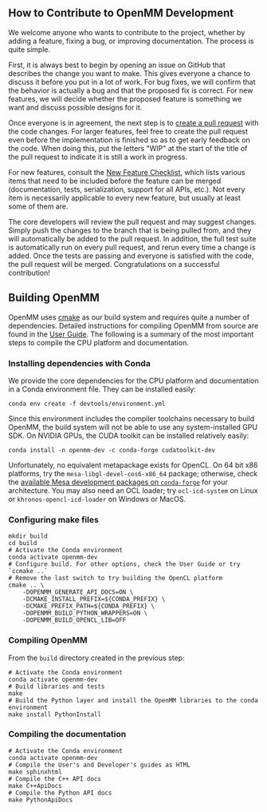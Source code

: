 ## How to Contribute to OpenMM Development

We welcome anyone who wants to contribute to the project, whether by adding a feature,
fixing a bug, or improving documentation.  The process is quite simple.

First, it is always best to begin by opening an issue on GitHub that describes the change you
want to make.  This gives everyone a chance to discuss it before you put in a lot of work.
For bug fixes, we will confirm that the behavior is actually a bug and that the proposed fix
is correct.  For new features, we will decide whether the proposed feature is something we
want and discuss possible designs for it.

Once everyone is in agreement, the next step is to
[create a pull request](https://help.github.com/en/articles/about-pull-requests) with the code changes.
For larger features, feel free to create the pull request even before the implementation is
finished so as to get early feedback on the code.  When doing this, put the letters "WIP" at
the start of the title of the pull request to indicate it is still a work in progress.

For new features, consult the [New Feature Checklist](https://github.com/openmm/openmm/wiki/Checklist-when-adding-a-new-feature),
which lists various items that need to be included before the feature can be merged (documentation,
tests, serialization, support for all APIs, etc.).  Not every item is necessarily applicable to
every new feature, but usually at least some of them are.

The core developers will review the pull request and may suggest changes.  Simply push the
changes to the branch that is being pulled from, and they will automatically be added to the
pull request.  In addition, the full test suite is automatically run on every pull request,
and rerun every time a change is added.  Once the tests are passing and everyone is satisfied
with the code, the pull request will be merged.  Congratulations on a successful contribution!

## Building OpenMM

OpenMM uses [cmake](https://cmake.org/) as our build system and requires quite a number of dependencies. Detailed instructions for compiling OpenMM from source are found in the [User Guide](http://docs.openmm.org/latest/userguide/library.html#compiling-openmm-from-source-code). The following is a summary of the most important steps to compile the CPU platform and documentation.

### Installing dependencies with Conda

We provide the core dependencies for the CPU platform and documentation in a Conda environment file. They can be installed easily:

```shell
conda env create -f devtools/environment.yml
```

Since this environment includes the compiler toolchains necessary to build OpenMM, the build system will not be able to use any system-installed GPU SDK. On NVIDIA GPUs, the CUDA toolkit can be installed relatively easily:

```shell
conda install -n openmm-dev -c conda-forge cudatoolkit-dev
```

Unfortunately, no equivalent metapackage exists for OpenCL.
On 64 bit x86 platforms, try the `mesa-libgl-devel-cos6-x86_64` package; otherwise, check the [available Mesa development packages on `conda-forge`](https://anaconda.org/search?q=access%3Apublic+type%3Aconda+mesa-libgl-devel) for your architecture.
You may also need an OCL loader; try `ocl-icd-system` on Linux or `khronos-opencl-icd-loader` on Windows or MacOS.

### Configuring make files

```shell
mkdir build
cd build
# Activate the Conda environment
conda activate openmm-dev
# Configure build. For other options, check the User Guide or try `ccmake ..`
# Remove the last switch to try building the OpenCL platform
cmake .. \
    -DOPENMM_GENERATE_API_DOCS=ON \
    -DCMAKE_INSTALL_PREFIX=${CONDA_PREFIX} \
    -DCMAKE_PREFIX_PATH=${CONDA_PREFIX} \
    -DOPENMM_BUILD_PYTHON_WRAPPERS=ON \
    -DOPENMM_BUILD_OPENCL_LIB=OFF
```

### Compiling OpenMM

From the `build` directory created in the previous step:

```shell
# Activate the Conda environment
conda activate openmm-dev
# Build libraries and tests
make
# Build the Python layer and install the OpenMM libraries to the conda environment
make install PythonInstall
```

### Compiling the documentation

```shell
# Activate the Conda environment
conda activate openmm-dev
# Compile the User's and Developer's guides as HTML
make sphinxhtml
# Compile the C++ API docs
make C++ApiDocs
# Compile the Python API docs
make PythonApiDocs
```
